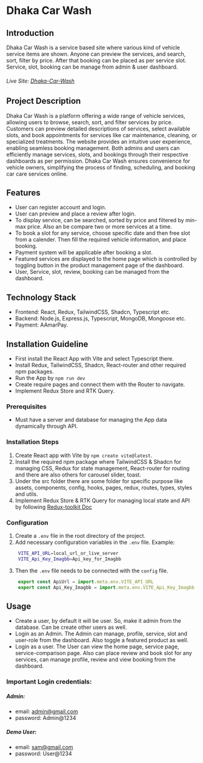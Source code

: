 # Dhaka Car Wash

## Introduction
Dhaka Car Wash is a service based site where various kind of vehicle service items are shown. Anyone can preview the services, and search, sort, filter by price. After that booking can be placed as per service slot. Service, slot, booking can be manage from admin & user dashboard.
###### Live Site: [Dhaka-Car-Wash](https://dhaka-car-wash-client.vercel.app)

## Project Description
Dhaka Car Wash is a platform offering a wide range of vehicle services, allowing users to browse, search, sort, and filter services by price. Customers can preview detailed descriptions of services, select available slots, and book appointments for services like car maintenance, cleaning, or specialized treatments. The website provides an intuitive user experience, enabling seamless booking management. Both admins and users can efficiently manage services, slots, and bookings through their respective dashboards as per permission. Dhaka Car Wash ensures convenience for vehicle owners, simplifying the process of finding, scheduling, and booking car care services online.

## Features
- User can register account and login.
- User can preview and place a review after login.
- To display service, can be searched, sorted by price and filtered by min-max price. Also an be compare two or more services at a time.
- To book a slot for any service, choose specific date and then free slot from a calender. Then fill the required vehicle information, and place booking. 
- Payment system will be applicable after booking a slot.
- Featured services are displayed to the home page which is controlled by toggling button in the product management page of the dashboard.
- User, Service, slot, review, booking can be managed from the dashboard.

## Technology Stack
- Frontend: React, Redux, TailwindCSS, Shadcn, Typescript etc.
- Backend: Node.js, Express.js, Typescript, MongoDB, Mongoose etc.
- Payment: AAmarPay.

## Installation Guideline
- First install the React App with Vite and select Typescript there.
- Install Redux, TailwindCSS, Shadcn, React-router and other required npm packages.
- Run the App by `npm run dev`
- Create require pages and connect them with the Router to navigate.
- Implement Redux Store and RTK Query.

### Prerequisites
- Must have a server and database for managing the App data dynamically through API.

### Installation Steps
1. Create React app with Vite by `npm create vite@latest`.
2. Install the required npm package where TailwindCSS & Shadcn for managing CSS, Redux for state management, React-router for routing and there are also others for carousel slider, toast.
3. Under the src folder there are some folder for specific purpose like assets, components, config, hooks, pages, redux, routes, types, styles and utils.
4. Implement Redux Store & RTK Query for managing local state and API by following [Redux-toolkit Doc](https://redux-toolkit.js.org/tutorials/quick-start)

### Configuration
1. Create a `.env` file in the root directory of the project.
2. Add necessary configuration variables in the `.env` file.
   Example:
   ```bash
    VITE_API_URL=local_url_or_live_server
    VITE_Api_Key_Imagbb=Api_key_for_Imagbb
   ```
3. Then the `.env` file needs to be connected with the `config` file.
   ```js
    export const ApiUrl = import.meta.env.VITE_API_URL
    export const Api_Key_Imagbb = import.meta.env.VITE_Api_Key_Imagbb
   ```

## Usage
- Create a user, by default it will be user. So, make it admin from the database. Can be create other users as well.
- Login as an Admin. The Admin can manage, profile, service, slot and user-role from the dashboard. Also toggle a featured product as well.
- Login as a user. The User can view the home page, service page, service-comparison page. Also can place review and book slot for any services, can manage profile, review and view booking from the dashboard.

### Important Login credentials:
##### Admin: 
- email: admin@gmail.com 
- password: Admin@1234
##### Demo User: 
- email: sam@gmail.com 
- password: User@1234